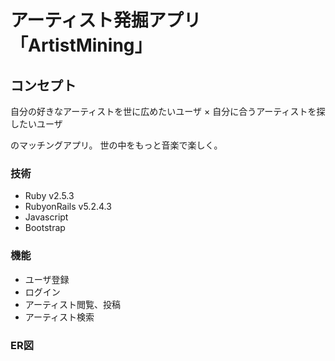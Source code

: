 # アーティスト発掘アプリ「ArtistMining」

## コンセプト
自分の好きなアーティストを世に広めたいユーザ
×
自分に合うアーティストを探したいユーザ

のマッチングアプリ。
世の中をもっと音楽で楽しく。

### 技術
* Ruby v2.5.3
* RubyonRails v5.2.4.3
* Javascript
* Bootstrap

### 機能
* ユーザ登録
* ログイン
* アーティスト閲覧、投稿
* アーティスト検索

### ER図
